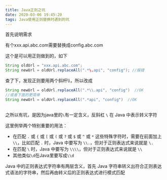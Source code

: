 ```yaml
---
title: Java正则之坑
date: 2020-03-06 19:45:20
tags: Java使用正则替换时遇到的坑
---
```


首先说明需求

有个xxx.api.abc.com需要替换成config.abc.com

这个是可以用正则做到的，如下

```java
String oldUrl = "xxx.api.abc.com";
String newUrl = oldUrl.replaceAll(".*\.api", "config"); //报错
```

查了下，发现正则要用两个斜杆\\\，所以改成

```java
String newUrl = oldUrl.replaceAll(".*\\.api", "config")  //OK
//或者下面的更简单
String newUrl = oldUrl.replaceAll(".*api", "config")  //OK
  
```

之所以有坑，是因为java里的`\`有一定含义，反斜杠 `\` 在 Java 中表示转义字符

这里例举两个特别重要的用法：

- 在匹配 `.` 或 `{` 或 `[` 或 `(` 或 `?` 或 `$` 或 `^` 或 `*` 这些特殊字符时，需要在前面加上 `\\`，比如匹配 `.` 时，Java 中要写为 `\\.`，但对于正则表达式来说就是 `\.`
- 在匹配 `\` 时，Java 中要写为 `\\\\`，但对于正则表达式来说就是 `\\`
- 其他类似`\d`在Java里要写成`\\d`

Java 中的正则表达式字符串有两层含义，首先 Java 字符串转义出符合正则表达式语法的字符串，然后再由转义后的正则表达式进行模式匹配

